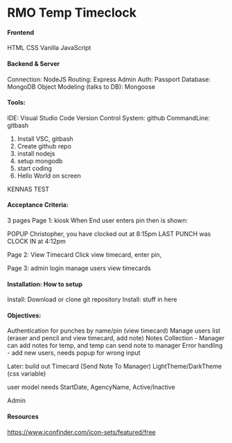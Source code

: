 # RMO Temp Timeclock

#### Frontend
HTML
CSS
Vanilla JavaScript


#### Backend & Server
Connection: NodeJS
Routing: Express
Admin Auth: Passport
Database: MongoDB
Object Modeling (talks to DB): Mongoose


#### Tools:
IDE: Visual Studio Code
Version Control System: github
CommandLine: gitbash



1. Install VSC, gitbash
2. Create github repo
3. install nodejs
4. setup mongodb
5. start coding
6. Hello World on screen

KENNAS TEST

#### Acceptance Criteria:
3 pages
Page 1: kiosk
When End user enters pin then is shown:

POPUP
Christopher, you have clocked out at 8:15pm
LAST PUNCH was CLOCK IN at 4:12pm

Page 2: 
View Timecard
Click view timecard, enter pin, 

Page 3: admin login
manage users
view timecards


#### Installation: How to setup
Install: Download or clone git repository
Install: stuff in here

#### Objectives:
 
Authentication for punches by name/pin (view timecard)
Manage users list (eraser and pencil and view timecard, add note) 
Notes Collection - Manager can add notes for temp, and temp can send note to manager
Error handling - add new users, needs popup for wrong input

Later: 
build out Timecard (Send Note To Manager)
LightTheme/DarkTheme (css variable)


user model needs
StartDate, AgencyName, Active/Inactive

Admin 

#### Resources
https://www.iconfinder.com/icon-sets/featured/free

